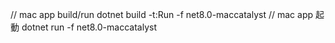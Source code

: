// mac app build/run
dotnet build -t:Run -f net8.0-maccatalyst
// mac app 起動
dotnet run -f net8.0-maccatalyst
